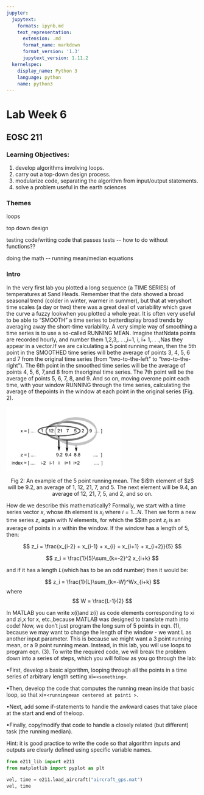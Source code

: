 ```yaml
---
jupyter:
  jupytext:
    formats: ipynb,md
    text_representation:
      extension: .md
      format_name: markdown
      format_version: '1.3'
      jupytext_version: 1.11.2
  kernelspec:
    display_name: Python 3
    language: python
    name: python3
---
```


<!-- #region -->
# Lab Week 6

## EOSC 211

### Learning Objectives:

1. develop algorithms involving loops.
2. carry out a top-down design process.
3. modularize code, separating the algorithm from input/output statements.
4. solve a problem useful in the earth sciences

### Themes

loops

top down design

testing code/writing code that passes tests -- how to do without functions??

doing the math -- running mean/median equations


### Intro

In the very first lab you plotted a long sequence (a TIME SERIES) of temperatures at Sand Heads.  Remember that the data showed a broad seasonal trend (colder in winter, warmer in summer), but that at veryshort time scales (a day or two) there was a great deal of variability which gave the curve a fuzzy lookwhen you plotted a whole year.  It is often very useful to be able to “SMOOTH” a time series to betterdisplay broad trends by averaging away the short-time variability. A very simple way of smoothing a time series is to use a so-called RUNNING MEAN. Imagine thatNdata points are recorded hourly, and number them 1,2,3,. . .,i−1, i, i+ 1,. . .,Nas they appear in a vector.If we are calculating a 5 point running mean, then the 5th point in the SMOOTHED time series will bethe average of points 3, 4, 5, 6 and 7 from the original time series (from “two-to-the-left” to “two-to-the-right”).  The 6th point in the smoothed time series will be the average of points 4, 5, 6, 7,and 8 from theoriginal time series. The 7th point will be the average of points 5, 6, 7, 8, and 9. And so on, moving overone point each time, with your window RUNNING through the time series, calculating the average of thepoints in the window at each point in the original series (Fig. 2).

<img src="runningmean.png" width="300">
<p style="text-align: center;">Fig 2: An example of the 5 point running mean. The $i$th element of $z$ will be 9.2, an average of 1, 12, 21, 7, and 5. The next element will be 9.4, an average of 12, 21, 7, 5, and 2, and so on.</p>


How de we describe this mathematically? Formally, we start with a time series vector $x$, whose $i$th element is $x_i$ where $i= 1. . . N$.  Then we form a new time series $z$, again with $N$ elements, for which the $$ith point $z_i$ is an average of points in $x$ within the window. If the window has a length of 5, then:

$$
z_i = \frac{x_{i-2} + x_{i-1} + x_{i} + x_{i+1} + x_{i+2}}{5}
$$

$$
z_i = \frac{1}{5}\sum_{k=-2}^2 x_{i+k}
$$

and if it has a length $L$(which has to be an odd number) then it would be:

$$
z_i = \frac{1}{L}\sum_{k=-W}^Wx_{i+k} 
$$
where
$$
W = \frac{L-1}{2}
$$

In MATLAB you can write x(i)and z(i) as code elements corresponding to xi and zi,x for x, etc.,because MATLAB was designed to translate math into code! Now, we don’t just program the long sum of 5 points in eqn. (1), because we may want to change the length of the window - we want L as another input parameter. This is because we might want a 3 point running mean, or a 9 point running mean. Instead, in this lab, you will use loops to program eqn. (3). To write the required code, we will break the problem down into a series of steps, which you will follow as you go through the lab:

•First, develop a basic algorithm, looping through all the points in a time series of arbitrary length setting xi=`<something>`.

•Then, develop the code that computes the running mean inside that basic loop, so that xi=`<runningmean centered at pointi >`.

•Next, add some if-statements to handle the awkward cases that take place at the start and end of theloop.

•Finally, copy/modify that code to handle a closely related (but different) task (the running median).

Hint:  it is good practice to write the code so that algorithm inputs and outputs are clearly defined using specific variable names.
<!-- #endregion -->

```python
from e211_lib import e211
from matplotlib import pyplot as plt
```

```python
vel, time = e211.load_aircraft("aircraft_gps.mat")
vel, time
```
